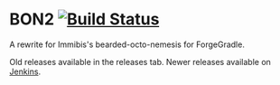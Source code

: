 BON2 [![Build Status](http://ci.tterrag.com/buildStatus/icon?job=BON2)](http://ci.tterrag.com/job/BON2/)
====

A rewrite for Immibis's bearded-octo-nemesis for ForgeGradle.

Old releases available in the releases tab. Newer releases available on [Jenkins](http://ci.tterrag.com/job/BON2/).
